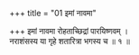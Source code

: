 +++
title = "01 इमां नावमा"

+++
इमां नावमा रोहताच्छिद्रां पारयिष्णवम् ।  
नराशंसस्य या गृहे शतारित्रा भगस्य च ॥ १ ॥